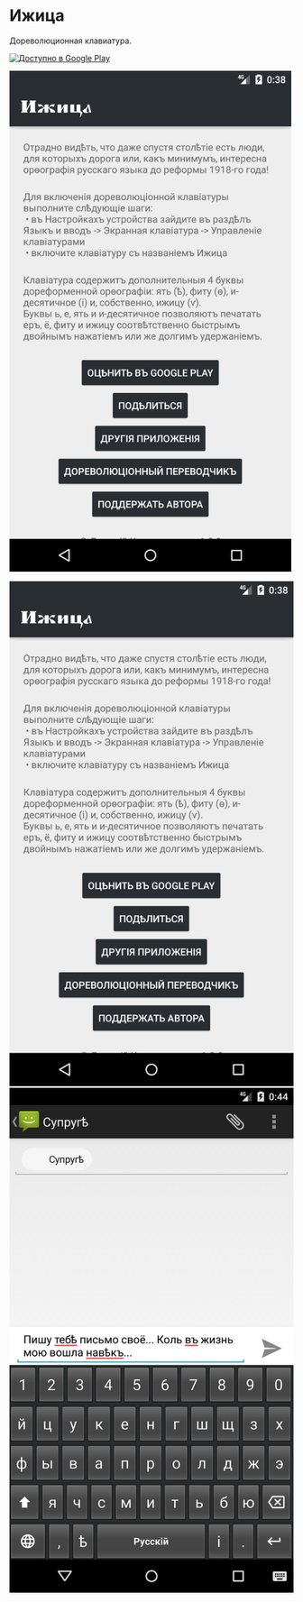 # Ижица
Дореволюционная клавиатура.

<a href='https://play.google.com/store/apps/details?id=software.kanunnikoff.izhitsa&pcampaignid=pcampaignidMKT-Other-global-all-co-prtnr-py-PartBadge-Mar2515-1'><img alt='Доступно в Google Play' src='https://play.google.com/intl/en_us/badges/static/images/badges/ru_badge_web_generic.png' width='250px'/></a>

<img src='/Screenshot_1564954727.png' width='500px'/>

![Screenshot_1564954727](/Screenshot_1564954727.png?raw=true)
![Screenshot_1564955049](/Screenshot_1564955049.png?raw=true)
